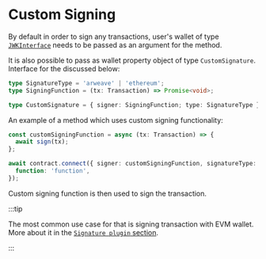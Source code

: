# Custom Signing

By default in order to sign any transactions, user's wallet of type [`JWKInterface`](https://github.com/ArweaveTeam/arweave-js/blob/master/src/common/lib/wallet.ts#L7) needs to be passed as an argument for the method.

It is also possible to pass as wallet property object of type `CustomSignature`. Interface for the discussed below:

```ts
type SignatureType = 'arweave' | 'ethereum';
type SigningFunction = (tx: Transaction) => Promise<void>;

type CustomSignature = { signer: SigningFunction; type: SignatureType };
```

An example of a method which uses custom signing functionality:

```ts
const customSigningFunction = async (tx: Transaction) => {
  await sign(tx);
};

await contract.connect({ signer: customSigningFunction, signatureType: 'arweave' }).writeInteraction({
  function: 'function',
});
```

Custom signing function is then used to sign the transaction.

:::tip

The most common use case for that is signing transaction with EVM wallet.
More about it in the [`Signature plugin` section](https://academy.warp.cc/docs/sdk/advanced/plugins/signature).


:::

